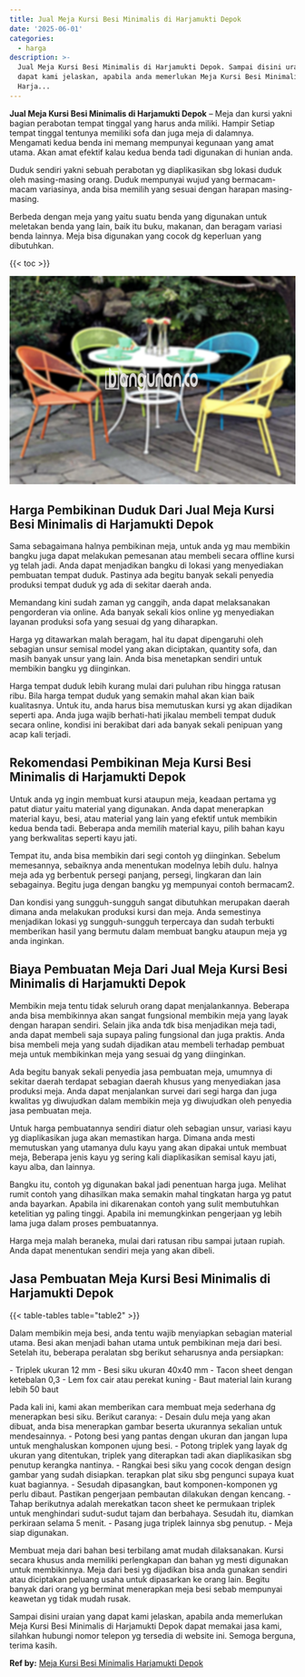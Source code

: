 ```yaml
---
title: Jual Meja Kursi Besi Minimalis di Harjamukti Depok
date: '2025-06-01'
categories:
  - harga
description: >-
  Jual Meja Kursi Besi Minimalis di Harjamukti Depok. Sampai disini uraian yang
  dapat kami jelaskan, apabila anda memerlukan Meja Kursi Besi Minimalis di
  Harja...
---
```


**Jual Meja Kursi Besi Minimalis di Harjamukti Depok** – Meja dan kursi yakni bagian perabotan tempat tinggal yang harus anda miliki. Hampir Setiap tempat tinggal tentunya memiliki sofa dan juga meja di dalamnya. Mengamati kedua benda ini memang mempunyai kegunaan yang amat utama. Akan amat efektif kalau kedua benda tadi digunakan di hunian anda.

Duduk sendiri yakni sebuah perabotan yg diaplikasikan sbg lokasi duduk oleh masing-masing orang. Duduk mempunyai wujud yang bermacam-macam variasinya, anda bisa memilih yang sesuai dengan harapan masing-masing.

Berbeda dengan meja yang yaitu suatu benda yang digunakan untuk meletakan benda yang lain, baik itu buku, makanan, dan beragam variasi benda lainnya. Meja bisa digunakan yang cocok dg keperluan yang dibutuhkan.

{{< toc >}}

![Jual Meja Kursi Besi Minimalis di Harjamukti Depok](/images/jual-meja-besi-murah33.png)

## Harga Pembikinan Duduk Dari Jual Meja Kursi Besi Minimalis di Harjamukti Depok

Sama sebagaimana halnya pembikinan meja, untuk anda yg mau membikin bangku juga dapat melakukan pemesanan atau membeli secara offline kursi yg telah jadi. Anda dapat menjadikan bangku di lokasi yang menyediakan pembuatan tempat duduk. Pastinya ada begitu banyak sekali penyedia produksi tempat duduk yg ada di sekitar daerah anda.

Memandang kini sudah zaman yg canggih, anda dapat melaksanakan pengorderan via online. Ada banyak sekali kios online yg menyediakan layanan produksi sofa yang sesuai dg yang diharapkan.

Harga yg ditawarkan malah beragam, hal itu dapat dipengaruhi oleh sebagian unsur semisal model yang akan diciptakan, quantity sofa, dan masih banyak unsur yang lain. Anda bisa menetapkan sendiri untuk membikin bangku yg diinginkan.

Harga tempat duduk lebih kurang mulai dari puluhan ribu hingga ratusan ribu. Bila harga tempat duduk yang semakin mahal akan kian baik kualitasnya. Untuk itu, anda harus bisa memutuskan kursi yg akan dijadikan seperti apa. Anda juga wajib berhati-hati jikalau membeli tempat duduk secara online, kondisi ini berakibat dari ada banyak sekali penipuan yang acap kali terjadi.

## Rekomendasi Pembikinan Meja Kursi Besi Minimalis di Harjamukti Depok

Untuk anda yg ingin membuat kursi ataupun meja, keadaan pertama yg patut diatur yaitu material yang digunakan. Anda dapat menerapkan material kayu, besi, atau material yang lain yang efektif untuk membikin kedua benda tadi. Beberapa anda memilih material kayu, pilih bahan kayu yang berkwalitas seperti kayu jati.

Tempat itu, anda bisa membikin dari segi contoh yg diinginkan. Sebelum memesannya, sebaiknya anda menentukan modelnya lebih dulu. halnya meja ada yg berbentuk persegi panjang, persegi, lingkaran dan lain sebagainya. Begitu juga dengan bangku yg mempunyai contoh bermacam2.

Dan kondisi yang sungguh-sungguh sangat dibutuhkan merupakan daerah dimana anda melakukan produksi kursi dan meja. Anda semestinya menjadikan lokasi yg sungguh-sungguh terpercaya dan sudah terbukti memberikan hasil yang bermutu dalam membuat bangku ataupun meja yg anda inginkan.

## Biaya Pembuatan Meja Dari Jual Meja Kursi Besi Minimalis di Harjamukti Depok

Membikin meja tentu tidak seluruh orang dapat menjalankannya. Beberapa anda bisa membikinnya akan sangat fungsional membikin meja yang layak dengan harapan sendiri. Selain jika anda tdk bisa menjadikan meja tadi, anda dapat membeli saja supaya paling fungsional dan juga praktis. Anda bisa membeli meja yang sudah dijadikan atau membeli terhadap pembuat meja untuk membikinkan meja yang sesuai dg yang diinginkan.

Ada begitu banyak sekali penyedia jasa pembuatan meja, umumnya di sekitar daerah terdapat sebagian daerah khusus yang menyediakan jasa produksi meja. Anda dapat menjalankan survei dari segi harga dan juga kwalitas yg diwujudkan dalam membikin meja yg diwujudkan oleh penyedia jasa pembuatan meja.

Untuk harga pembuatannya sendiri diatur oleh sebagian unsur, variasi kayu yg diaplikasikan juga akan memastikan harga. Dimana anda mesti memutuskan yang utamanya dulu kayu yang akan dipakai untuk membuat meja, Beberapa jenis kayu yg sering kali diaplikasikan semisal kayu jati, kayu alba, dan lainnya.

Bangku itu, contoh yg digunakan bakal jadi penentuan harga juga. Melihat rumit contoh yang dihasilkan maka semakin mahal tingkatan harga yg patut anda bayarkan. Apabila ini dikarenakan contoh yang sulit membutuhkan ketelitian yg paling tinggi. Apabila ini memungkinkan pengerjaan yg lebih lama juga dalam proses pembuatannya.

Harga meja malah beraneka, mulai dari ratusan ribu sampai jutaan rupiah. Anda dapat menentukan sendiri meja yang akan dibeli.

## Jasa Pembuatan Meja Kursi Besi Minimalis di Harjamukti Depok

{{< table-tables table="table2" >}}

Dalam membikin meja besi, anda tentu wajib menyiapkan sebagian material utama. Besi akan menjadi bahan utama untuk pembikinan meja dari besi. Setelah itu, beberapa peralatan sbg berikut seharusnya anda persiapkan:

\- Triplek ukuran 12 mm - Besi siku ukuran 40x40 mm - Tacon sheet dengan ketebalan 0,3 - Lem fox cair atau perekat kuning - Baut material lain kurang lebih 50 baut

Pada kali ini, kami akan memberikan cara membuat meja sederhana dg menerapkan besi siku. Berikut caranya: - Desain dulu meja yang akan dibuat, anda bisa menerapkan gambar beserta ukurannya sekalian untuk mendesainnya. - Potong besi yang pantas dengan ukuran dan jangan lupa untuk menghaluskan komponen ujung besi. - Potong triplek yang layak dg ukuran yang ditentukan, triplek yang diterapkan tadi akan diaplikasikan sbg penutup kerangka nantinya. - Rangkai besi siku yang cocok dengan design gambar yang sudah disiapkan. terapkan plat siku sbg pengunci supaya kuat kuat bagiannya. - Sesudah dipasangkan, baut komponen-komponen yg perlu dibaut. Pastikan pengerjaan pembautan dilakukan dengan kencang. - Tahap berikutnya adalah merekatkan tacon sheet ke permukaan triplek untuk menghindari sudut-sudut tajam dan berbahaya. Sesudah itu, diamkan perkiraan selama 5 menit. - Pasang juga triplek lainnya sbg penutup. - Meja siap digunakan.

Membuat meja dari bahan besi terbilang amat mudah dilaksanakan. Kursi secara khusus anda memiliki perlengkapan dan bahan yg mesti digunakan untuk membikinnya. Meja dari besi yg dijadikan bisa anda gunakan sendiri atau diciptakan peluang usaha untuk dipasarkan ke orang lain. Begitu banyak dari orang yg berminat menerapkan meja besi sebab mempunyai keawetan yg tidak mudah rusak.

Sampai disini uraian yang dapat kami jelaskan, apabila anda memerlukan Meja Kursi Besi Minimalis di Harjamukti Depok dapat memakai jasa kami, silahkan hubungi nomor telepon yg tersedia di website ini. Semoga berguna, terima kasih.

**Ref by:** [Meja Kursi Besi Minimalis Harjamukti Depok](https://id.wikipedia.org/wiki/Meja)
